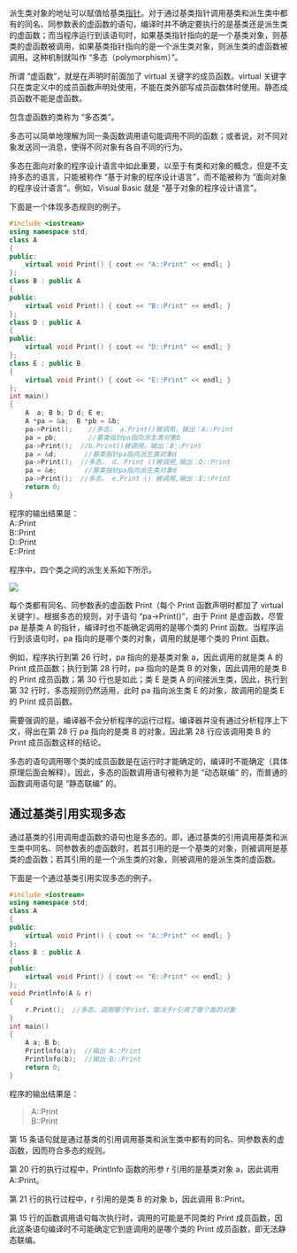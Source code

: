 派生类对象的地址可以赋值给基类[指针](http://c.biancheng.net/c/80/)。对于通过基类指针调用基类和派生类中都有的同名、同参数表的虚函数的语句，编译时并不确定要执行的是基类还是派生类的虚函数；而当程序运行到该语句时，如果基类指针指向的是一个基类对象，则基类的虚函数被调用，如果基类指针指向的是一个派生类对象，则派生类的虚函数被调用。这种机制就叫作 “多态（polymorphism）”。

所谓 “虚函数”，就是在声明时前面加了 virtual 关键字的成员函数。virtual 关键字只在类定义中的成员函数声明处使用，不能在类外部写成员函数体时使用。静态成员函数不能是虚函数。

包含虚函数的类称为 “多态类”。

多态可以简单地理解为同一条函数调用语句能调用不同的函数；或者说，对不同对象发送同一消息，使得不同对象有各自不同的行为。

多态在面向对象的程序设计语言中如此重要，以至于有类和对象的概念，但是不支持多态的语言，只能被称作 “基于对象的程序设计语言”，而不能被称为 “面向对象的程序设计语言”。例如，Visual Basic 就是 “基于对象的程序设计语言”。

下面是一个体现多态规则的例子。

```cpp
#include <iostream>
using namespace std;
class A
{
public:
    virtual void Print() { cout << "A::Print" << endl; }
};
class B : public A
{
public:
    virtual void Print() { cout << "B::Print" << endl; }
};
class D : public A
{
public:
    virtual void Print() { cout << "D::Print" << endl; }
};
class E : public B
{
    virtual void Print() { cout << "E::Print" << endl; }
};
int main()
{
    A  a; B b; D d; E e;
    A *pa = &a;  B *pb = &b;
    pa->Print();    //多态， a.Print()被调用，输出：A::Print
    pa = pb;        //基类指针pa指向派生类对象b
    pa->Print();  //b.Print()被调用，输出：B::Print
    pa = &d;       //基类指针pa指向派生类对象d
    pa->Print();  //多态， d. Print ()被调用,输出：D::Print
    pa = &e;       //基类指针pa指向派生类对象d
    pa->Print();  //多态， e.Print () 被调用,输出：E::Print
    return 0;
}
```

程序的输出结果是：  
A::Print  
B::Print  
D::Print  
E::Print

程序中，四个类之间的派生关系如下所示。

![](http://c.biancheng.net/uploads/allimg/180830/1-1PS0161929455.jpg)

每个类都有同名、同参数表的虚函数 Print（每个 Print 函数声明时都加了 virtual 关键字）。根据多态的规则，对于语句 “pa->Print()”，由于 Print 是虚函数，尽管 pa 是基类 A 的指针，编译时也不能确定调用的是哪个类的 Print 函数。当程序运行到该语句时，pa 指向的是哪个类的对象，调用的就是哪个类的 Print 函数。

例如，程序执行到第 26 行时，pa 指向的是基类对象 a，因此调用的就是类 A 的 Print 成员函数；执行到第 28 行时，pa 指向的是类 B 的对象，因此调用的是类 B 的 Print 成员函数；第 30 行也是如此；类 E 是类 A 的间接派生类，因此，执行到第 32 行时，多态规则仍然适用，此时 pa 指向派生类 E 的对象，故调用的是类 E 的 Print 成员函数。

需要强调的是，编译器不会分析程序的运行过程。编译器并没有通过分析程序上下文，得出在第 28 行 pa 指向的是类 B 的对象，因此第 28 行应该调用类 B 的 Print 成员函数这样的结论。

多态的语句调用哪个类的成员函数是在运行时才能确定的，编译时不能确定（具体原理后面会解释）。因此，多态的函数调用语句被称为是 “动态联编” 的，而普通的函数调用语句是 “静态联编” 的。

通过基类引用实现多态
----------

通过基类的引用调用虚函数的语句也是多态的。即，通过基类的引用调用基类和派生类中同名、同参数表的虚函数时，若其引用的是一个基类的对象，则被调用是基类的虚函数；若其引用的是一个派生类的对象，则被调用的是派生类的虚函数。

下面是一个通过基类引用实现多态的例子。

```cpp
#include <iostream>
using namespace std;
class A
{
public:
    virtual void Print() { cout << "A::Print" << endl; }
};
class B : public A
{
public:
    virtual void Print() { cout << "B::Print" << endl; }
};
void Printlnfo(A & r)
{
    r.Print();  //多态，调用哪个Print，取决于r引用了哪个类的对象
}
int main()
{
    A a; B b;
    Printlnfo(a);  //输出 A::Print
    Printlnfo(b);  //输出 B::Print
    return 0;
}
```

程序的输出结果是：  
>A::Print  
B::Print

第 15 条语句就是通过基类的引用调用基类和派生类中都有的同名、同参数表的虚函数，因而符合多态的规则。

第 20 行的执行过程中，Printlnfo 函数的形参 r 引用的是基类对象 a，因此调用 A::Print。

第 21 行的执行过程中，r 引用的是类 B 的对象 b，因此调用 B::Print。

第 15 行的函数调用语句每次执行时，调用的可能是不同类的 Print 成员函数，因此这条语句编译时不可能确定它到底调用的是哪个类的 Print 成员函数，即无法静态联编。